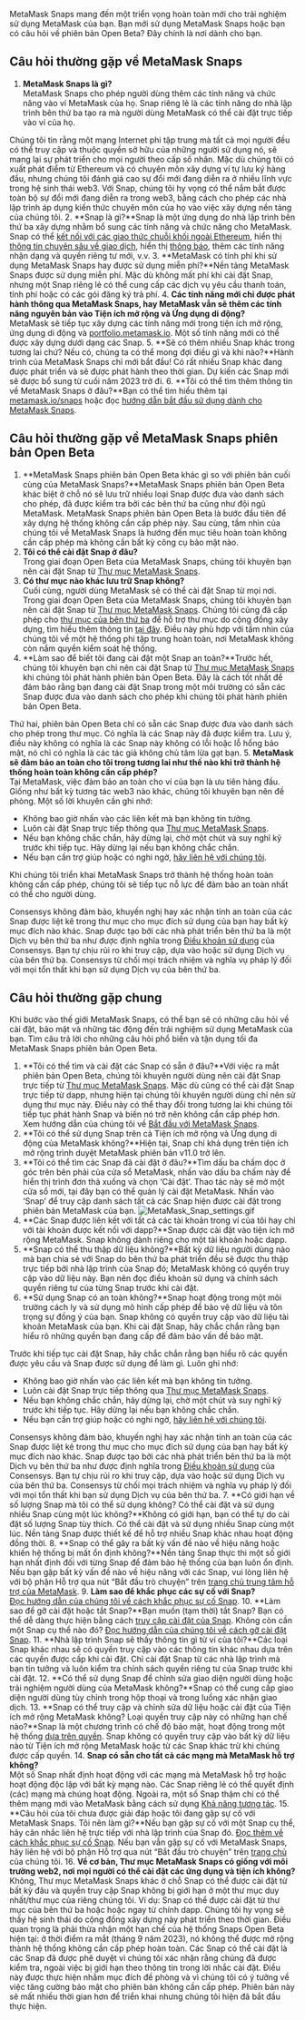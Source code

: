 MetaMask Snaps mang đến một triển vọng hoàn toàn mới cho trải nghiệm sử dụng MetaMask của bạn. Bạn mới sử dụng MetaMask Snaps hoặc bạn có câu hỏi về phiên bản Open Beta? Đây chính là nơi dành cho bạn.


Câu hỏi thường gặp về MetaMask Snaps
------------------------------------


1. **MetaMask Snaps là gì?**  
MetaMask Snaps cho phép người dùng thêm các tính năng và chức năng vào ví MetaMask của họ. Snap riêng lẻ là các tính năng do nhà lập trình bên thứ ba tạo ra mà người dùng MetaMask có thể cài đặt trực tiếp vào ví của họ.  
  
Chúng tôi tin rằng một mạng Internet phi tập trung mà tất cả mọi người đều có thể truy cập và thuộc quyền sở hữu của những người sử dụng nó, sẽ mang lại sự phát triển cho mọi người theo cấp số nhân. Mặc dù chúng tôi có xuất phát điểm từ Ethereum và có chuyên môn xây dựng ví tự lưu ký hàng đầu, nhưng chúng tôi đánh giá cao sự đổi mới đang diễn ra ở nhiều lĩnh vực trong hệ sinh thái web3. Với Snap, chúng tôi hy vọng có thể nắm bắt được toàn bộ sự đổi mới đang diễn ra trong web3, bằng cách cho phép các nhà lập trình áp dụng kiến thức chuyên môn của họ vào việc xây dựng nền tảng của chúng tôi.
2. **Snap là gì?**Snap là một ứng dụng do nhà lập trình bên thứ ba xây dựng nhằm bổ sung các tính năng và chức năng cho MetaMask. Snap có thể [kết nối với các giao thức chuỗi khối ngoài Ethereum](https://support.metamask.io/hc/en-us/articles/18376977618843), hiển thị [thông tin chuyên sâu về giao dịch](https://support.metamask.io/hc/en-us/articles/18377011111579), hiển thị [thông báo](https://support.metamask.io/hc/en-us/articles/18376956006171), thêm các tính năng nhận dạng và quyền riêng tư mới, v.v.
3. **MetaMask có tính phí khi sử dụng MetaMask Snaps hay được sử dụng miễn phí?**Nền tảng MetaMask Snaps được sử dụng miễn phí. Mặc dù không mất phí khi cài đặt Snap, nhưng một Snap riêng lẻ có thể cung cấp các dịch vụ yêu cầu thanh toán, tính phí hoặc có các gói đăng ký trả phí.
4. **Các tính năng mới chỉ được phát hành thông qua MetaMask Snaps, hay MetaMask vẫn sẽ thêm các tính năng nguyên bản vào Tiện ích mở rộng và Ứng dụng di động?**   
MetaMask sẽ tiếp tục xây dựng các tính năng mới trong tiện ích mở rộng, ứng dụng di động và [portfolio.metamask.io](http://portfolio.metamask.io/?utm_source=metamaskSupport&utm_medium=knowledge-base&utm_campaign=2023_Sep_snaps-launch_content_faq). Một số tính năng mới có thể được xây dựng dưới dạng các Snap.
5. **Sẽ có thêm nhiều Snap khác trong tương lai chứ? Nếu có, chúng ta có thể mong đợi điều gì và khi nào?**Hành trình của MetaMask Snaps chỉ mới bắt đầu! Có rất nhiều Snap khác đang được phát triển và sẽ được phát hành theo thời gian. Dự kiến các Snap mới sẽ được bổ sung từ cuối năm 2023 trở đi.
6. **Tôi có thể tìm thêm thông tin về MetaMask Snaps ở đâu?**Bạn có thể tìm hiểu thêm tại [metamask.io/snaps](http://metamask.io/snaps?utm_source=metamaskSupport&utm_medium=knowledge-base&utm_campaign=2023_Sep_snaps-launch_content_faq) hoặc đọc [hướng dẫn bắt đầu sử dụng dành cho MetaMask Snaps](https://support.metamask.io/hc/en-us/articles/18377120661019).


Câu hỏi thường gặp về MetaMask Snaps phiên bản Open Beta
--------------------------------------------------------


1. **MetaMask Snaps phiên bản Open Beta khác gì so với phiên bản cuối cùng của MetaMask Snaps?**MetaMask Snaps phiên bản Open Beta khác biệt ở chỗ nó sẽ lưu trữ nhiều loại Snap được đưa vào danh sách cho phép, đã được kiểm tra bởi các bên thứ ba cũng như đội ngũ MetaMask. MetaMask Snaps phiên bản Open Beta là bước đầu tiên để xây dựng hệ thống không cần cấp phép này. Sau cùng, tầm nhìn của chúng tôi về MetaMask Snaps là hướng đến mục tiêu hoàn toàn không cần cấp phép mà không cần bất kỳ công cụ bảo mật nào.
2. **Tôi có thể cài đặt Snap ở đâu?**  
Trong giai đoạn Open Beta của MetaMask Snaps, chúng tôi khuyên bạn nên cài đặt Snap từ [Thư mục MetaMask Snaps](https://snaps.metamask.io/?utm_source=metamaskSupport&utm_medium=knowledge-base&utm_campaign=2023_Sep_snaps-launch_content_faq).
3. **Có thư mục nào khác lưu trữ Snap không?**  
Cuối cùng, người dùng MetaMask sẽ có thể cài đặt Snap từ mọi nơi. Trong giai đoạn Open Beta của MetaMask Snaps, chúng tôi khuyên bạn nên cài đặt Snap từ [Thư mục MetaMask Snaps](https://snaps.metamask.io/?utm_source=metamaskSupport&utm_medium=knowledge-base&utm_campaign=2023_Sep_snaps-launch_content_faq). Chúng tôi cũng đã cấp phép cho [thư mục của bên thứ ba](https://snaps.directory) để hỗ trợ thư mục do cộng đồng xây dựng, tìm hiểu thêm thông tin [tại đây](https://snapshot.org/#/heart.mmgdao.eth/proposal/0xd084fba8aae8c37cb9a807f66e19c3c1ce76a980a51b64656e6cd87a9a3920fe). Điều này phù hợp với tầm nhìn của chúng tôi về một hệ thống phi tập trung hoàn toàn, nơi MetaMask không còn nắm quyền kiểm soát hệ thống.
4. **Làm sao để biết tôi đang cài đặt một Snap an toàn?**Trước hết, chúng tôi khuyên bạn chỉ nên cài đặt Snap từ [Thư mục MetaMask Snaps](https://snaps.metamask.io/?utm_source=metamaskSupport&utm_medium=knowledge-base&utm_campaign=2023_Sep_snaps-launch_content_faq) khi chúng tôi phát hành phiên bản Open Beta. Đây là cách tốt nhất để đảm bảo rằng bạn đang cài đặt Snap trong một môi trường có sẵn các Snap được đưa vào danh sách cho phép khi chúng tôi phát hành phiên bản Open Beta.  
  
Thứ hai, phiên bản Open Beta chỉ có sẵn các Snap được đưa vào danh sách cho phép trong thư mục. Có nghĩa là các Snap này đã được kiểm tra. Lưu ý, điều này không có nghĩa là các Snap này không có lỗi hoặc lỗ hổng bảo mật, nó chỉ có nghĩa là các tác giả không chủ tâm lừa gạt bạn.
5. **MetaMask sẽ đảm bảo an toàn cho tôi trong tương lai như thế nào khi trở thành hệ thống hoàn toàn không cần cấp phép?**  
Tại MetaMask, việc đảm bảo an toàn cho ví của bạn là ưu tiên hàng đầu. Giống như bất kỳ tương tác web3 nào khác, chúng tôi khuyên bạn nên đề phòng. Một số lời khuyên cần ghi nhớ:  
  
- Không bao giờ nhấn vào các liên kết mà bạn không tin tưởng.  
- Luôn cài đặt Snap trực tiếp thông qua [Thư mục MetaMask Snaps](https://snaps.metamask.io/?utm_source=metamaskSupport&utm_medium=knowledge-base&utm_campaign=2023_Sep_snaps-launch_content_faq).  
- Nếu bạn không chắc chắn, hãy dừng lại, chờ một chút và suy nghĩ kỹ trước khi tiếp tục. Hãy dừng lại nếu bạn không chắc chắn.  
- Nếu bạn cần trợ giúp hoặc có nghi ngờ, [hãy liên hệ với chúng tôi](https://support.metamask.io/hc/en-us/articles/360058969391-How-to-contact-MetaMask-Support?utm_source=metamaskSupport&utm_medium=knowledge-base&utm_campaign=2023_Sep_snaps-launch_content_faq).  
  
Khi chúng tôi triển khai MetaMask Snaps trở thành hệ thống hoàn toàn không cần cấp phép, chúng tôi sẽ tiếp tục nỗ lực để đảm bảo an toàn nhất có thể cho người dùng.



Consensys không đảm bảo, khuyến nghị hay xác nhận tính an toàn của các Snap được liệt kê trong thư mục cho mục đích sử dụng của bạn hay bất kỳ mục đích nào khác. Snap được tạo bởi các nhà phát triển bên thứ ba là một Dịch vụ bên thứ ba như được định nghĩa trong [Điều khoản sử dụng](https://consensys.io/terms-of-use/) của Consensys. Bạn tự chịu rủi ro khi truy cập, dựa vào hoặc sử dụng Dịch vụ của bên thứ ba. Consensys từ chối mọi trách nhiệm và nghĩa vụ pháp lý đối với mọi tổn thất khi bạn sử dụng Dịch vụ của bên thứ ba.



Câu hỏi thường gặp chung
------------------------


Khi bước vào thế giới MetaMask Snaps, có thể bạn sẽ có những câu hỏi về cài đặt, bảo mật và những tác động đến trải nghiệm sử dụng MetaMask của bạn. Tìm câu trả lời cho những câu hỏi phổ biến và tận dụng tối đa MetaMask Snaps phiên bản Open Beta.


1. **Tôi có thể tìm và cài đặt các Snap có sẵn ở đâu?**Với việc ra mắt phiên bản Open Beta, chúng tôi khuyên người dùng nên cài đặt Snap trực tiếp từ [Thư mục MetaMask Snaps](https://snaps.metamask.io/?utm_source=metamaskSupport&utm_medium=knowledge-base&utm_campaign=2023_Sep_snaps-launch_content_faq). Mặc dù cũng có thể cài đặt Snap trực tiếp từ dapp, nhưng hiện tại chúng tôi khuyên người dùng chỉ nên sử dụng thư mục này. Điều này có thể thay đổi trong tương lai khi chúng tôi tiếp tục phát hành Snap và biến nó trở nên không cần cấp phép hơn. Xem hướng dẫn của chúng tôi về [Bắt đầu với MetaMask Snaps](https://support.metamask.io/hc/en-us/articles/18377120661019).
2. **Tôi có thể sử dụng Snap trên cả Tiện ích mở rộng và Ứng dụng di động của MetaMask không?**Hiện tại, Snap chỉ khả dụng trên tiện ích mở rộng trình duyệt MetaMask phiên bản v11.0 trở lên.
3. **Tôi có thể tìm các Snap đã cài đặt ở đâu?**Tìm dấu ba chấm dọc ở góc trên bên phải của cửa sổ MetaMask, nhấn vào dấu ba chấm này để hiển thị trình đơn thả xuống và chọn ‘Cài đặt’. Thao tác này sẽ mở một cửa sổ mới, tại đây bạn có thể quản lý cài đặt MetaMask. Nhấn vào ‘Snap’ để truy cập danh sách tất cả các Snap hiện được cài đặt trong phiên bản MetaMask của bạn.
![MetaMask_Snap_settings.gif](https://support.metamask.io/hc/article_attachments/18408074943515)
4. **Các Snap được liên kết với tất cả các tài khoản trong ví của tôi hay chỉ với tài khoản được kết nối với dapp?**Snap được cài đặt vào tiện ích mở rộng MetaMask. Snap không dành riêng cho một tài khoản hoặc dapp.
5. **Snap có thể thu thập dữ liệu không?**Bất kỳ dữ liệu người dùng nào mà bạn chia sẻ với Snap do bên thứ ba phát triển đều sẽ được thu thập trực tiếp bởi nhà lập trình của Snap đó; MetaMask không có quyền truy cập vào dữ liệu này. Bạn nên đọc điều khoản sử dụng và chính sách quyền riêng tư của từng Snap trước khi cài đặt.
6. **Sử dụng Snap có an toàn không?**Snap hoạt động trong một môi trường cách ly và sử dụng mô hình cấp phép để bảo vệ dữ liệu và tôn trọng sự đồng ý của bạn. Snap không có quyền truy cập vào dữ liệu tài khoản MetaMask của bạn. Khi cài đặt Snap, hãy chắc chắn rằng bạn hiểu rõ những quyền bạn đang cấp để đảm bảo vấn đề bảo mật.   
  
Trước khi tiếp tục cài đặt Snap, hãy chắc chắn rằng bạn hiểu rõ các quyền được yêu cầu và Snap được sử dụng để làm gì. Luôn ghi nhớ:  
  
- Không bao giờ nhấn vào các liên kết mà bạn không tin tưởng.  
- Luôn cài đặt Snap trực tiếp thông qua [Thư mục MetaMask Snaps](https://snaps.metamask.io/?utm_source=metamaskSupport&utm_medium=knowledge-base&utm_campaign=2023_Sep_snaps-launch_content_faq).  
- Nếu bạn không chắc chắn, hãy dừng lại, chờ một chút và suy nghĩ kỹ trước khi tiếp tục. Hãy dừng lại nếu bạn không chắc chắn.  
- Nếu bạn cần trợ giúp hoặc có nghi ngờ, [hãy liên hệ với chúng tôi](https://support.metamask.io/hc/en-us/articles/360058969391-How-to-contact-MetaMask-Support?utm_source=metamaskSupport&utm_medium=knowledge-base&utm_campaign=2023_Sep_snaps-launch_content_faq).  


Consensys không đảm bảo, khuyến nghị hay xác nhận tính an toàn của các Snap được liệt kê trong thư mục cho mục đích sử dụng của bạn hay bất kỳ mục đích nào khác. Snap được tạo bởi các nhà phát triển bên thứ ba là một Dịch vụ bên thứ ba như được định nghĩa trong [Điều khoản sử dụng](https://consensys.io/terms-of-use/) của Consensys. Bạn tự chịu rủi ro khi truy cập, dựa vào hoặc sử dụng Dịch vụ của bên thứ ba. Consensys từ chối mọi trách nhiệm và nghĩa vụ pháp lý đối với mọi tổn thất khi bạn sử dụng Dịch vụ của bên thứ ba.
7. **Có giới hạn về số lượng Snap mà tôi có thể sử dụng không? Có thể cài đặt và sử dụng nhiều Snap cùng một lúc không?**Không có giới hạn, bạn có thể tự do cài đặt số lượng Snap tùy thích. Có thể cài đặt và sử dụng nhiều Snap cùng một lúc. Nền tảng Snap được thiết kế để hỗ trợ nhiều Snap khác nhau hoạt động đồng thời.
8. **Snap có thể gây ra bất kỳ vấn đề nào về hiệu năng hoặc khiến hệ thống bị mất ổn định không?**Nền tảng Snap thực thi một số giới hạn nhất định đối với từng Snap để đảm bảo hệ thống của bạn luôn ổn định. Nếu bạn gặp bất kỳ vấn đề nào về hiệu năng với các Snap, vui lòng liên hệ với bộ phận Hỗ trợ qua nút “Bắt đầu trò chuyện” trên [trang chủ trung tâm hỗ trợ của MetaMask](http://support.metamask.io/hc).
9. **Làm sao để khắc phục các sự cố với Snap?**  
[Đọc hướng dẫn của chúng tôi về cách khắc phục sự cố Snap](https://support.metamask.io/hc/en-us/articles/18377083455771).
10. **Làm sao để gỡ cài đặt hoặc tắt Snap?**Bạn muốn (tạm thời) tắt Snap? Bạn có thể dễ dàng thực hiện bằng cách [truy cập cài đặt của Snap](https://support.metamask.io/hc/en-us/articles/18377034508699). Không còn cần một Snap cụ thể nào đó? [Đọc hướng dẫn của chúng tôi về cách gỡ cài đặt Snap](https://support.metamask.io/hc/en-us/articles/18377089629723).
11. **Nhà lập trình Snap sẽ thấy thông tin gì từ ví của tôi?**Các loại Snap khác nhau sẽ có quyền truy cập vào các thông tin khác nhau dựa trên các quyền được cấp khi cài đặt. Chỉ cài đặt Snap từ các nhà lập trình mà bạn tin tưởng và luôn kiểm tra chính sách quyền riêng tư của Snap trước khi cài đặt.
12. **Có thể sử dụng Snap để chỉnh sửa giao diện người dùng hoặc trải nghiệm người dùng của MetaMask không?**Snap có thể cung cấp giao diện người dùng tùy chỉnh trong hộp thoại và trong luồng xác nhận giao dịch.
13. **Snap có thể truy cập và chỉnh sửa dữ liệu hoặc cài đặt của Tiện ích mở rộng MetaMask không? Loại quyền truy cập này có những hạn chế nào?**Snap là một chương trình có chế độ bảo mật, hoạt động trong một hệ thống [dựa trên quyền](https://support.metamask.io/hc/en-us/articles/18377038232475). Snap không có quyền truy cập vào bất kỳ dữ liệu nào từ Tiện ích mở rộng MetaMask hoặc từ các Snap khác trừ khi chúng được cấp quyền.
14. **Snap có sẵn cho tất cả các mạng mà MetaMask hỗ trợ không?**   
Một số Snap nhất định hoạt động với các mạng mà MetaMask hỗ trợ hoặc hoạt động độc lập với bất kỳ mạng nào. Các Snap riêng lẻ có thể quyết định (các) mạng mà chúng hoạt động. Ngoài ra, một số Snap thậm chí có thể thêm mạng mới vào MetaMask bằng cách sử dụng [Khả năng tương tác](https://support.metamask.io/hc/en-us/articles/18376977618843).
15. **Câu hỏi của tôi chưa được giải đáp hoặc tôi đang gặp sự cố với MetaMask Snaps. Tôi nên làm gì?**Nếu bạn gặp sự cố với một Snap cụ thể, hãy cân nhắc liên hệ trực tiếp với nhà lập trình của Snap đó. [Đọc thêm về cách khắc phục sự cố Snap](https://support.metamask.io/hc/en-us/articles/18377083455771). Nếu bạn vẫn gặp sự cố với MetaMask Snaps, hãy liên hệ với bộ phận Hỗ trợ qua nút “Bắt đầu trò chuyện” trên [trang chủ](http://support.metamask.io?utm_source=metamaskSupport&utm_medium=knowledge-base&utm_campaign=2023_Sep_snaps-launch_content_faq) của chúng tôi.
16. **Về cơ bản, Thư mục MetaMask Snaps có giống với môi trường web2, nơi mọi người có thể cài đặt các ứng dụng và tiện ích không?**  
Không, Thư mục MetaMask Snaps khác ở chỗ Snap có thể được cài đặt từ bất kỳ đâu và quyền truy cập Snap không bị giới hạn ở một thư mục duy nhất/thư mục của riêng chúng tôi. Ví dụ: Snap có thể được cài đặt từ thư mục của bên thứ ba hoặc hoặc ngay từ chính dapp. Chúng tôi hy vọng sẽ thấy hệ sinh thái do cộng đồng xây dựng này phát triển theo thời gian. Điều quan trọng là phải thừa nhận một hạn chế của hệ thống Snaps Open Beta hiện tại: ở thời điểm ra mắt (tháng 9 năm 2023), nó không thể được mở rộng thành hệ thống không cần cấp phép hoàn toàn. Các Snap có thể cài đặt là các Snap đã được phê duyệt vì chúng tôi xác nhận rằng chúng đã được kiểm tra, ngoài việc bị giới hạn theo thông tin trong lời nhắc cài đặt. Điều này được thực hiện nhằm mục đích đề phòng và vì chúng tôi có ý tưởng về việc tăng cường bảo mật cho phiên bản không cần cấp phép. Phiên bản này sẽ mất nhiều thời gian hơn để triển khai nhưng chúng tôi hiện đã bắt đầu thực hiện.
